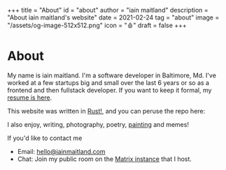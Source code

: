 +++
title = "About"
id = "about"
author = "iain maitland"
description = "About iain maitland's website"
date = 2021-02-24
tag = "about"
image = "/assets/og-image-512x512.png"
icon = "🩸"
draft = false
+++

# About
My name is iain maitland. I'm a software developer in Baltimore, Md. I've worked at a few startups big and small over the last 6 years or so as a frontend and then fullstack developer. If you want to keep it formal, my [resume is here](/resume).

This website was written in [Rust!](/learning_rust), and you can peruse the repo here:

I also enjoy, writing, photography, poetry, [painting](/painting) and memes!

If you'd like to contact me
- Email: hello@iainmaitland.com
- Chat: Join my public room on the [Matrix instance](/chat) that I host.
